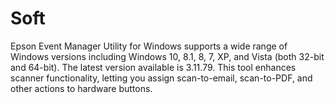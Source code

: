 # Soft
Epson Event Manager Utility for Windows supports a wide range of Windows versions including Windows 10, 8.1, 8, 7, XP, and Vista (both 32-bit and 64-bit). The latest version available is 3.11.79. This tool enhances scanner functionality, letting you assign scan-to-email, scan-to-PDF, and other actions to hardware buttons.
